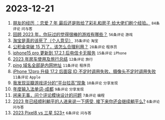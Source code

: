 # 2023-12-21

1. [朋友的经历 ：恋爱 7 年 最后还是败给了彩礼和房子 给大佬们刷个经验。](https://www.v2ex.com/t/1002141) `84条评论` `问与答`
1. [回顾 2023 年，你玩过的觉得很棒的游戏有哪些？](https://www.v2ex.com/t/1002140) `56条评论` `游戏`
1. [淘宝是真的该死了（个人意见）](https://www.v2ex.com/t/1002138) `35条评论` `淘宝`
1. [公积金突破 15 万了，该怎么合理利用？](https://www.v2ex.com/t/1002139) `28条评论` `程序员`
1. [iphone15 pro 更新到 17.2.1 后电信卡无服务](https://www.v2ex.com/t/1002136) `15条评论` `iPhone`
1. [2023 年房车使用及旅行总结](https://www.v2ex.com/t/1002134) `12条评论` `旅行`
1. [ping 域名全部是内网地址](https://www.v2ex.com/t/1002157) `11条评论` `程序员`
1. [iPhone 12pro 升级 17.2 后面容 ID 不定时调用失败、摄像头不定时调用失败](https://www.v2ex.com/t/1002131) `11条评论` `Apple`
1. [我发现豆瓣游戏评分的“平台拉高”现象](https://www.v2ex.com/t/1002154) `10条评论` `分享发现`
1. [年度输入法单词-成都](https://www.v2ex.com/t/1002149) `9条评论` `分享发现`
1. [闲来无事，问个评论模块设计的问题](https://www.v2ex.com/t/1002150) `7条评论` `编程`
1. [2023 年已经顺利躺平的人进来说一下感受, 接下来你还会继续躺平么?](https://www.v2ex.com/t/1002147) `6条评论` `问与答`
1. [2023 Pixel8 vs 三星 S23+](https://www.v2ex.com/t/1002143) `6条评论` `问与答`
